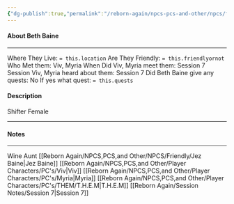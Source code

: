 ```yaml
---
{"dg-publish":true,"permalink":"/reborn-again/npcs-pcs-and-other/npcs/friendly/beth-baine/"}
---
```



#### About Beth Baine
---
Where They Live: `= this.location`
Are They Friendly: `= this.friendlyornot`
Who Met them: Viv, Myria
When Did Viv, Myria meet them: Session 7
Session Viv, Myria heard about them: Session 7
Did Beth Baine give any quests: No
	If yes what quest: `= this.quests`


#### Description
Shifter Female

---

#### Notes
---
Wine Aunt
[[Reborn Again/NPCS,PCS,and Other/NPCS/Friendly/Jez Baine\|Jez Baine]]
[[Reborn Again/NPCS,PCS,and Other/Player Characters/PC's/Viv\|Viv]]
[[Reborn Again/NPCS,PCS,and Other/Player Characters/PC's/Myria\|Myria]]
[[Reborn Again/NPCS,PCS,and Other/Player Characters/PC's/THEM/T.H.E.M\|T.H.E.M]]
[[Reborn Again/Session Notes/Session 7\|Session 7]]

